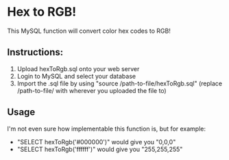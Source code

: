 # Hex to RGB!

This MySQL function will convert color hex codes to RGB!

## Instructions:
1. Upload hexToRgb.sql onto your web server
2. Login to MySQL and select your database
3. Import the .sql file by using "source /path-to-file/hexToRgb.sql" (replace /path-to-file/ with wherever you uploaded the file to)

## Usage
I'm not even sure how implementable this function is, but for example:
- "SELECT hexToRgb('#000000')" would give you "0,0,0"
- "SELECT hexToRgb('ffffff')" would give you "255,255,255"
